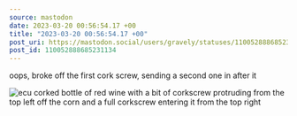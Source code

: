 ```yaml
---
source: mastodon
date: 2023-03-20 00:56:54.17 +00
title: "2023-03-20 00:56:54.17 +00"
post_uri: https://mastodon.social/users/gravely/statuses/110052888685231134
post_id: 110052888685231134
---
```

oops, broke off the first cork screw, sending a second one in after it


![ecu corked bottle of red wine with a bit of corkscrew protruding from the top left off the corn and a full corkscrew entering it from the top right](/images/110052888251221117.jpeg)

